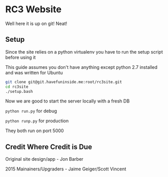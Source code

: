 RC3 Website
===========
Well here it is up on git! Neat!

Setup
-----
Since the site relies on a python virtualenv you have to run the setup script before using it

This guide assumes you don't have anything except python 2.7 installed and was written for Ubuntu

```bash
git clone git@git.havefuninside.me:root/rc3site.git
cd rc3site
./setup.bash
```

Now we are good to start the server locally with a fresh DB

`python run.py` for debug

`python runp.py` for production

They both run on port 5000

Credit Where Credit is Due
--------------------------
Original site design/app - Jon Barber

2015 Mainainers/Upgraders - Jaime Geiger/Scott Vincent
